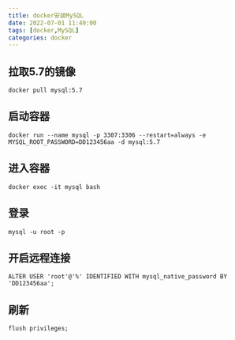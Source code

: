 ```yaml
---
title: docker安装MySQL
date: 2022-07-01 11:49:00
tags: [docker,MySQL]
categories: docker
---
```

## 拉取5.7的镜像
```shell
docker pull mysql:5.7
```
## 启动容器
```shell
docker run --name mysql -p 3307:3306 --restart=always -e MYSQL_ROOT_PASSWORD=DD123456aa -d mysql:5.7
```
## 进入容器
```shell
docker exec -it mysql bash
```
## 登录
```shell
mysql -u root -p
```
## 开启远程连接
```shell
ALTER USER 'root'@'%' IDENTIFIED WITH mysql_native_password BY 'DD123456aa';
```
## 刷新
```shell
flush privileges;
```
